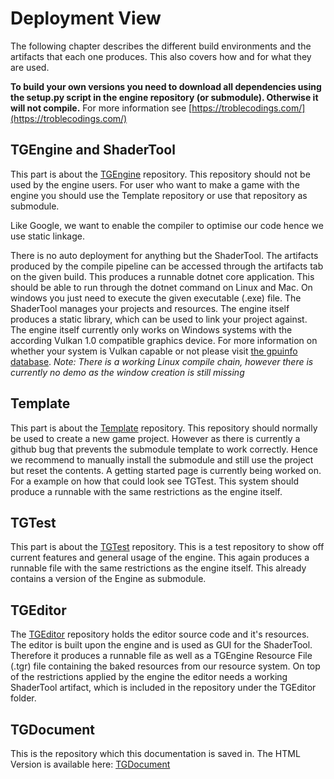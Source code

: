 # Deployment View

The following chapter describes the different build environments and the artifacts that each one produces. This also covers how and for what they are used.

**To build your own versions you need to download all dependencies using the setup.py script in the engine repository (or submodule). Otherwise it will not compile.** For more information see [https://troblecodings.com/](https://troblecodings.com/)

## TGEngine and ShaderTool

This part is about the [TGEngine](https://github.com/Troblecodings/TGEngine) repository. This repository should not be used by the engine users. For user who want to make a game with the engine you should use the Template repository or use that repository as submodule.

Like Google, we want to enable the compiler to optimise our code hence we use static linkage.

There is no auto deployment for anything but the ShaderTool. The artifacts produced by the compile pipeline can be accessed through the artifacts tab on the given build. This produces a runnable dotnet core application. This should be able to run through the dotnet command on Linux and Mac. On windows you just need to execute the given executable (.exe) file. The ShaderTool manages your projects and resources. The engine itself produces a static library, which can be used to link your project against. The engine itself currently only works on Windows systems with the according Vulkan 1.0 compatible graphics device. For more information on whether your system is Vulkan capable or not please visit [the gpuinfo database](https://vulkan.gpuinfo.org/). *Note: There is a working Linux compile chain, however there is currently no demo as the window creation is still missing*

## Template

This part is about the [Template](https://github.com/Troblecodings/Template) repository. This repository should normally be used to create a new game project. However as there is currently a github bug that prevents the submodule template to work correctly. Hence we recommend to manually install the submodule and still use the project but reset the contents. A getting started page is currently being worked on. For a example on how that could look see TGTest. This system should produce a runnable with the same restrictions as the engine itself.

## TGTest

This part is about the [TGTest](https://github.com/Troblecodings/TGTest) repository. This is a test repository to show off current features and general usage of the engine. This again produces a runnable file with the same restrictions as the engine itself. This already contains a version of the Engine as submodule.

## TGEditor

The [TGEditor](https://github.com/Troblecodings/TGEditor) repository holds the editor source code and it's resources. The editor is built upon the engine and is used as GUI for the ShaderTool. Therefore it produces a runnable file as well as a TGEngine Resource File (.tgr) file containing the baked resources from our resource system. On top of the restrictions applied by the engine the editor needs a working ShaderTool artifact, which is included in the repository under the TGEditor folder.

## TGDocument

This is the repository which this documentation is saved in. The HTML Version is available here: [TGDocument](https://troblecodings.github.io/TGDocument/)

